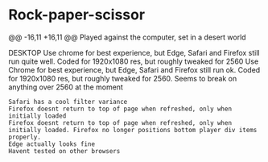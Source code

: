 # Rock-paper-scissor
@@ -16,11 +16,11 @@ Played against the computer, set in a desert world


DESKTOP
Use chrome for best experience, but Edge, Safari and Firefox still run quite well. 
Coded for 1920x1080 res, but roughly tweaked for 2560
Use Chrome for best experience, but Edge, Safari and Firefox still run ok.
Coded for 1920x1080 res, but roughly tweaked for 2560. Seems to break on anything over 2560 at the moment

    Safari has a cool filter variance
    Firefox doesnt return to top of page when refreshed, only when initially loaded
    Firefox doesnt return to top of page when refreshed, only when initially loaded. Firefox no longer positions bottom player div items properly.
    Edge actually looks fine
    Havent tested on other browsers